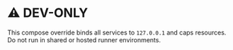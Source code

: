 # ⚠️ DEV-ONLY
This compose override binds all services to `127.0.0.1` and caps resources.
Do not run in shared or hosted runner environments.
